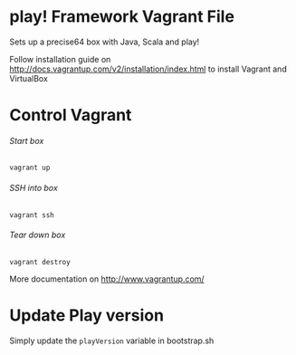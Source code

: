 play! Framework Vagrant File
=========

Sets up a precise64 box with Java, Scala and play!

Follow installation guide on http://docs.vagrantup.com/v2/installation/index.html to install Vagrant and VirtualBox

Control Vagrant
===================

###### Start box
```Shell
vagrant up
```

###### SSH into box
```Shell
vagrant ssh
```

###### Tear down box
```Shell
vagrant destroy
```

More documentation on http://www.vagrantup.com/

Update Play version
===================
Simply update the ```playVersion``` variable in bootstrap.sh